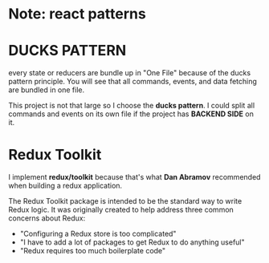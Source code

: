 # Note: react patterns

# DUCKS PATTERN

every state or reducers are bundle up in "One File" because of the ducks pattern principle. You will see that all commands, events, and data fetching are bundled in one file.

This project is not that large so I choose the **ducks pattern**. I could split all commands and events on its own file if the project has **BACKEND SIDE** on it.

# Redux Toolkit

I implement **redux/toolkit** because that's what **Dan Abramov** recommended when building a redux application.

The Redux Toolkit package is intended to be the standard way to write Redux logic. It was originally created to help address three common concerns about Redux:

- "Configuring a Redux store is too complicated"
- "I have to add a lot of packages to get Redux to do anything useful"
- "Redux requires too much boilerplate code"
